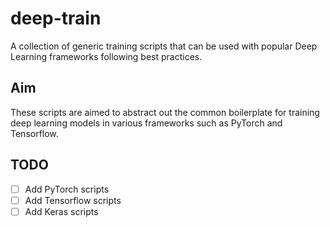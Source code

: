 # deep-train
A collection of generic training scripts that can be used with popular Deep 
Learning frameworks following best practices.


## Aim

These scripts are aimed to abstract out the common boilerplate for training
deep learning models in various frameworks such as PyTorch and Tensorflow.

## TODO

- [ ] Add PyTorch scripts
- [ ] Add Tensorflow scripts
- [ ] Add Keras scripts
